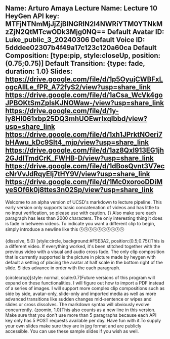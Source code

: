 Name: Arturo Amaya
Lecture Name: Lecture 10
HeyGen API key: MTFjNTNmMjJjZjBlNGRlN2I4NWRiYTM0YTNkMzZjN2QtMTcwODk3Mjg0NQ==
Default Avatar ID: Luke_public_3_20240306
Default Voice ID: 5dddee02307b4f49a17c123c120a60ca
Default Composition: [type:pip, style:closeUp, position:(0.75;0.75)]
Default Transition: {type: fade, duration: 1.0}
Slides:
    https://drive.google.com/file/d/1p5OyujCWBFxLogcAllLe_fPR_A72fyS2/view?usp=share_link
    https://drive.google.com/file/d/1aCsa_WcVk4goJPBOKtSmZpIsKJNOWaw-/view?usp=share_link
    https://drive.google.com/file/d/1y-ly8HI061xbp25DQ3mhUOEwrIxqIbbd/view?usp=share_link
    https://drive.google.com/file/d/1xh1JPrktNOeri7bHAwu_kDc9SIt4_mjp/view?usp=share_link
    https://drive.google.com/file/d/1az8Qxl913EG1jh2GJdlTmdCrK_FWHB-D/view?usp=share_link
    https://drive.google.com/file/d/1dBosQvnt3V7eccNrVvJdRqyEIj7tHY9V/view?usp=share_link
    https://drive.google.com/file/d/1Mc0xorooDDiMyeSOf6k0j8ttes3n02Sp/view?usp=share_link 
--

Welcome to an alpha version of UCSD's markdown to lecture pipeline. This early version only supports basic concatenation of videos and has little to no input verification, so please use with caution. {} Also make sure each paragraph has less than 2000 characters. The only interesting thing it does is fade in between videos. To indicate you want a different clip to begin, simply introduce a newline like this 🕓🕓🕓🕓🕓🕓🕓🕓🕓🕓

{dissolve, 5.0} [style:circle, background:#F5E3A2, position:(0.5;0.75)]This is a different video. If everything worked, it's been stitched together with the previous video with a visual and audio cross fade. The only clip composition that is currently supported is the picture in picture made by heygen with default a setting of placing the avatar at half scale in the bottom right of the slide. Slides advance in order with the each paragraph.

{circlecrop}[style: normal, scale:0.7]Future versions of this program will expand on these functionalities. I will figure out how to import a PDF instead of a series of images. I will support more complex clip compositions such as side by side, avatar-only, slide-only and imported media as well as more advanced transitions like sudden changes mid-sentence or wipes and slides or cross dissolves. The markdown syntax will obviously evolve concurrently.
{zoomin, 1.0}This also counts as a new line in this version. Make sure that you don't use more than 5 paragraphs because each API key only has 5 POST requests available per day. Have fun with it.To supply your own slides make sure they are in jpg format and are publicly accessible. You can use these sample slides if you wish as well.